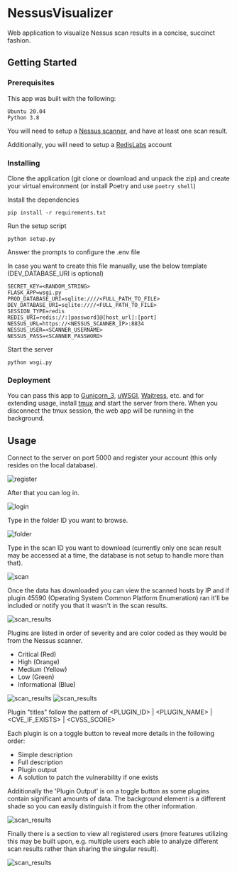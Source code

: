 # NessusVisualizer

Web application to visualize Nessus scan results in a concise, succinct fashion.

## Getting Started

### Prerequisites

This app was built with the following:

```
Ubuntu 20.04
Python 3.8
```

You will need to setup a [Nessus scanner](https://www.tenable.com/products/nessus), and have at least one scan result.

Additionally, you will need to setup a [RedisLabs](https://redislabs.com/try-free/) account

### Installing

Clone the application (git clone or download and unpack the zip) and create your virtual environment (or install Poetry and use `poetry shell`)

Install the dependencies

```
pip install -r requirements.txt
```

Run the setup script

```
python setup.py
```

Answer the prompts to configure the .env file

In case you want to create this file manually, use the below template (DEV_DATABASE_URI is optional)

```
SECRET_KEY=<RANDOM_STRING>
FLASK_APP=wsgi.py
PROD_DATABASE_URI=sqlite:////<FULL_PATH_TO_FILE>
DEV_DATABASE_URI=sqlite:////<FULL_PATH_TO_FILE>
SESSION_TYPE=redis
REDIS_URI=redis://:[password]@[host_url]:[port]
NESSUS_URL=https://<NESSUS_SCANNER_IP>:8834
NESSUS_USER=<SCANNER_USERNAME>
NESSUS_PASS=<SCANNER_PASSWORD>
```

Start the server

```
python wsgi.py
```

### Deployment

You can pass this app to [Gunicorn_3](https://gunicorn.org/), [uWSGI](https://uwsgi-docs.readthedocs.io/en/latest/), [Waitress](https://docs.pylonsproject.org/projects/waitress/en/latest/), etc. and for extending usage, install [tmux](https://github.com/tmux/tmux/wiki) and start the server from there. When you disconnect the tmux session, the web app will be running in the background.

## Usage

Connect to the server on port 5000 and register your account (this only resides on the local database).

![register](app/static/img/Register.png)

After that you can log in.

![login](app/static/img/Login.png)

Type in the folder ID you want to browse.

![folder](app/static/img/Select_Folder.png)

Type in the scan ID you want to download (currently only one scan result may be accessed at a time, the database is not setup to handle more than that).

![scan](app/static/img/Select_Scan.png)

Once the data has downloaded you can view the scanned hosts by IP and if plugin 45590 (Operating System Common Platform Enumeration) ran it'll be included or notify you that it wasn't in the scan results.

![scan_results](app/static/img/Scan_Results.png)

Plugins are listed in order of severity and are color coded as they would be from the Nessus scanner.

- Critical (Red)
- High (Orange)
- Medium (Yellow)
- Low (Green)
- Informational (Blue)

![scan_results](app/static/img/Crit_High_Med.png)
![scan_results](app/static/img/Med_Low_Info.png)

Plugin "titles" follow the pattern of <PLUGIN_ID> | <PLUGIN_NAME> | <PORT> <CVE_IF_EXISTS> | <CVSS_SCORE>

Each plugin is on a toggle button to reveal more details in the following order:

- Simple description
- Full description
- Plugin output
- A solution to patch the vulnerability if one exists

Additionally the 'Plugin Output' is on a toggle button as some plugins contain significant amounts of data. The background element is a different shade so you can easily distinguish it from the other information.

![scan_results](app/static/img/Plugin_Details.png)

Finally there is a section to view all registered users (more features utilizing this may be built upon, e.g. multiple users each able to analyze different scan results rather than sharing the singular result).

![scan_results](app/static/img/User_Records.png)

